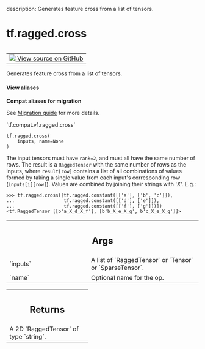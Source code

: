 description: Generates feature cross from a list of tensors.

<div itemscope itemtype="http://developers.google.com/ReferenceObject">
<meta itemprop="name" content="tf.ragged.cross" />
<meta itemprop="path" content="Stable" />
</div>

# tf.ragged.cross

<!-- Insert buttons and diff -->

<table class="tfo-notebook-buttons tfo-api nocontent" align="left">
<td>
  <a target="_blank" href="https://github.com/tensorflow/tensorflow/blob/r2.3/tensorflow/python/ops/ragged/ragged_array_ops.py#L704-L728">
    <img src="https://www.tensorflow.org/images/GitHub-Mark-32px.png" />
    View source on GitHub
  </a>
</td>
</table>



Generates feature cross from a list of tensors.

<section class="expandable">
  <h4 class="showalways">View aliases</h4>
  <p>
<b>Compat aliases for migration</b>
<p>See
<a href="https://www.tensorflow.org/guide/migrate">Migration guide</a> for
more details.</p>
<p>`tf.compat.v1.ragged.cross`</p>
</p>
</section>

<pre class="devsite-click-to-copy prettyprint lang-py tfo-signature-link">
<code>tf.ragged.cross(
    inputs, name=None
)
</code></pre>



<!-- Placeholder for "Used in" -->

The input tensors must have `rank=2`, and must all have the same number of
rows.  The result is a `RaggedTensor` with the same number of rows as the
inputs, where `result[row]` contains a list of all combinations of values
formed by taking a single value from each input's corresponding row
(`inputs[i][row]`).  Values are combined by joining their strings with '_X_'.
E.g.:

```
>>> tf.ragged.cross([tf.ragged.constant([['a'], ['b', 'c']]),
...                  tf.ragged.constant([['d'], ['e']]),
...                  tf.ragged.constant([['f'], ['g']])])
<tf.RaggedTensor [[b'a_X_d_X_f'], [b'b_X_e_X_g', b'c_X_e_X_g']]>
```

<!-- Tabular view -->
 <table class="responsive fixed orange">
<colgroup><col width="214px"><col></colgroup>
<tr><th colspan="2"><h2 class="add-link">Args</h2></th></tr>

<tr>
<td>
`inputs`
</td>
<td>
A list of `RaggedTensor` or `Tensor` or `SparseTensor`.
</td>
</tr><tr>
<td>
`name`
</td>
<td>
Optional name for the op.
</td>
</tr>
</table>



<!-- Tabular view -->
 <table class="responsive fixed orange">
<colgroup><col width="214px"><col></colgroup>
<tr><th colspan="2"><h2 class="add-link">Returns</h2></th></tr>
<tr class="alt">
<td colspan="2">
A 2D `RaggedTensor` of type `string`.
</td>
</tr>

</table>

